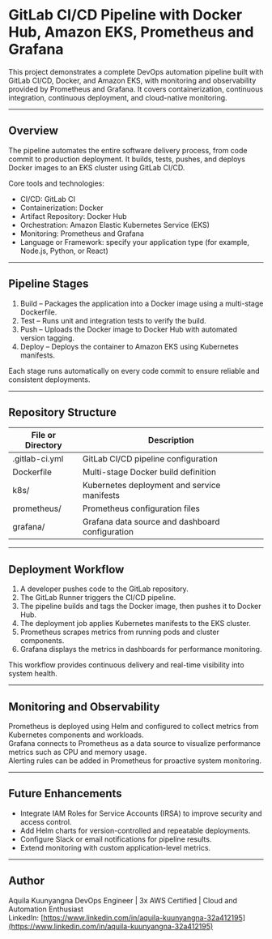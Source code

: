 # GitLab CI/CD Pipeline with Docker Hub, Amazon EKS, Prometheus and Grafana

This project demonstrates a complete DevOps automation pipeline built with GitLab CI/CD, Docker, and Amazon EKS, with monitoring and observability provided by Prometheus and Grafana. It covers containerization, continuous integration, continuous deployment, and cloud-native monitoring.

---

## Overview

The pipeline automates the entire software delivery process, from code commit to production deployment. It builds, tests, pushes, and deploys Docker images to an EKS cluster using GitLab CI/CD.

Core tools and technologies:

- CI/CD: GitLab CI  
- Containerization: Docker  
- Artifact Repository: Docker Hub  
- Orchestration: Amazon Elastic Kubernetes Service (EKS)  
- Monitoring: Prometheus and Grafana  
- Language or Framework: specify your application type (for example, Node.js, Python, or React)

---

## Pipeline Stages

1. Build – Packages the application into a Docker image using a multi-stage Dockerfile.  
2. Test – Runs unit and integration tests to verify the build.  
3. Push – Uploads the Docker image to Docker Hub with automated version tagging.  
4. Deploy – Deploys the container to Amazon EKS using Kubernetes manifests.

Each stage runs automatically on every code commit to ensure reliable and consistent deployments.

---

## Repository Structure

| File or Directory | Description |
|-------------------|-------------|
| .gitlab-ci.yml | GitLab CI/CD pipeline configuration |
| Dockerfile | Multi-stage Docker build definition |
| k8s/ | Kubernetes deployment and service manifests |
| prometheus/ | Prometheus configuration files |
| grafana/ | Grafana data source and dashboard configuration |

---

## Deployment Workflow

1. A developer pushes code to the GitLab repository.  
2. The GitLab Runner triggers the CI/CD pipeline.  
3. The pipeline builds and tags the Docker image, then pushes it to Docker Hub.  
4. The deployment job applies Kubernetes manifests to the EKS cluster.  
5. Prometheus scrapes metrics from running pods and cluster components.  
6. Grafana displays the metrics in dashboards for performance monitoring.

This workflow provides continuous delivery and real-time visibility into system health.

---

## Monitoring and Observability

Prometheus is deployed using Helm and configured to collect metrics from Kubernetes components and workloads.  
Grafana connects to Prometheus as a data source to visualize performance metrics such as CPU and memory usage.  
Alerting rules can be added in Prometheus for proactive system monitoring.

---

## Future Enhancements

- Integrate IAM Roles for Service Accounts (IRSA) to improve security and access control.  
- Add Helm charts for version-controlled and repeatable deployments.  
- Configure Slack or email notifications for pipeline results.  
- Extend monitoring with custom application-level metrics.

---

## Author

Aquila Kuunyangna
DevOps Engineer | 3x AWS Certified | Cloud and Automation Enthusiast  
LinkedIn: [https://www.linkedin.com/in/aquila-kuunyangna-32a412195](https://www.linkedin.com/in/aquila-kuunyangna-32a412195)
